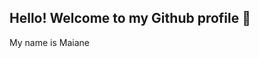 ## Hello! Welcome to my Github profile 👋
My name is Maiane
<!--
- 🌱 Sou formada em Matemática e ingressando na área de programação. 
Aluna do programa One Oracle Next Educacion - Alura


📫https://www.linkedin.com/in/maiane-souza-bbb02b4b-linkedln-aqui" target="_blank"><img loading="lazy" src="https://img.shields.io/badge/-LinkedIn-%230077B5?style=for-the-badge&logo=linkedin&logoColor=white" target="_blank"></a> 







